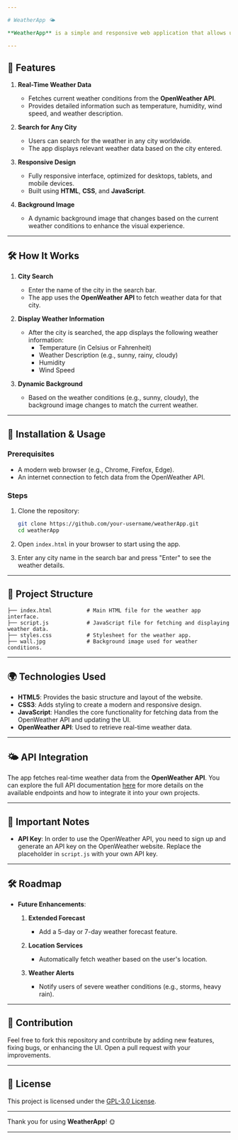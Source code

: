 ```yaml
---

# WeatherApp 🌤️

**WeatherApp** is a simple and responsive web application that allows users to check the current weather conditions in any city. It utilizes the **OpenWeather API** to fetch real-time weather data, providing accurate information such as temperature, humidity, weather conditions, and more. This app offers a clean, easy-to-use interface for a seamless experience.

---
```


## 🌟 Features

1. **Real-Time Weather Data**  
   - Fetches current weather conditions from the **OpenWeather API**.  
   - Provides detailed information such as temperature, humidity, wind speed, and weather description.

2. **Search for Any City**  
   - Users can search for the weather in any city worldwide.  
   - The app displays relevant weather data based on the city entered.

3. **Responsive Design**  
   - Fully responsive interface, optimized for desktops, tablets, and mobile devices.  
   - Built using **HTML**, **CSS**, and **JavaScript**.

4. **Background Image**  
   - A dynamic background image that changes based on the current weather conditions to enhance the visual experience.

---

## 🛠️ How It Works

1. **City Search**  
   - Enter the name of the city in the search bar.  
   - The app uses the **OpenWeather API** to fetch weather data for that city.

2. **Display Weather Information**  
   - After the city is searched, the app displays the following weather information:  
     - Temperature (in Celsius or Fahrenheit)  
     - Weather Description (e.g., sunny, rainy, cloudy)  
     - Humidity  
     - Wind Speed  

3. **Dynamic Background**  
   - Based on the weather conditions (e.g., sunny, cloudy), the background image changes to match the current weather.

---

## 🚀 Installation & Usage

### Prerequisites  
- A modern web browser (e.g., Chrome, Firefox, Edge).  
- An internet connection to fetch data from the OpenWeather API.

### Steps  
1. Clone the repository:  
   ```bash
   git clone https://github.com/your-username/weatherApp.git
   cd weatherApp
   ```

2. Open `index.html` in your browser to start using the app.  

3. Enter any city name in the search bar and press "Enter" to see the weather details.

---

## 📂 Project Structure

```plaintext
├── index.html           # Main HTML file for the weather app interface.
├── script.js            # JavaScript file for fetching and displaying weather data.
├── styles.css           # Stylesheet for the weather app.
├── wall.jpg             # Background image used for weather conditions.
```

---

## 🌍 Technologies Used

- **HTML5**: Provides the basic structure and layout of the website.  
- **CSS3**: Adds styling to create a modern and responsive design.  
- **JavaScript**: Handles the core functionality for fetching data from the OpenWeather API and updating the UI.  
- **OpenWeather API**: Used to retrieve real-time weather data.

---

## 🌤️ API Integration

The app fetches real-time weather data from the **OpenWeather API**. You can explore the full API documentation [here](https://openweathermap.org/api) for more details on the available endpoints and how to integrate it into your own projects.

---

## 🚨 Important Notes

- **API Key**: In order to use the OpenWeather API, you need to sign up and generate an API key on the OpenWeather website. Replace the placeholder in `script.js` with your own API key.

---

## 🛠️ Roadmap

- **Future Enhancements**:
  1. **Extended Forecast**  
     - Add a 5-day or 7-day weather forecast feature.
  
  2. **Location Services**  
     - Automatically fetch weather based on the user's location.
  
  3. **Weather Alerts**  
     - Notify users of severe weather conditions (e.g., storms, heavy rain).

---

## 🙌 Contribution

Feel free to fork this repository and contribute by adding new features, fixing bugs, or enhancing the UI. Open a pull request with your improvements.

---

## 📝 License

This project is licensed under the [GPL-3.0 License](LICENSE).

---

Thank you for using **WeatherApp**! 🌞

---
